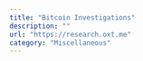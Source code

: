 ```yaml
---
title: "Bitcoin Investigations"
description: ""
url: "https://research.oxt.me"
category: "Miscellaneous"
---
```

